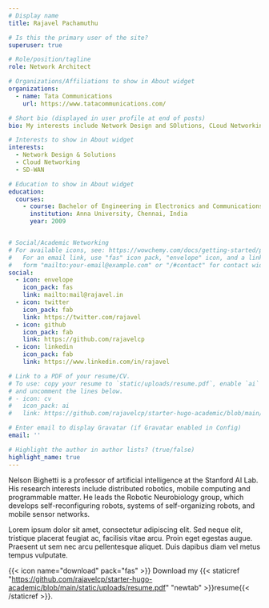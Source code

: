 ```yaml
---
# Display name
title: Rajavel Pachamuthu

# Is this the primary user of the site?
superuser: true

# Role/position/tagline
role: Network Architect

# Organizations/Affiliations to show in About widget
organizations:
  - name: Tata Communications
    url: https://www.tatacommunications.com/

# Short bio (displayed in user profile at end of posts)
bio: My interests include Network Design and SOlutions, CLoud Networking and SD-WAN.

# Interests to show in About widget
interests:
  - Network Design & Solutions
  - Cloud Networking
  - SD-WAN

# Education to show in About widget
education:
  courses:
    - course: Bachelor of Engineering in Electronics and Communications
      institution: Anna University, Chennai, India
      year: 2009


# Social/Academic Networking
# For available icons, see: https://wowchemy.com/docs/getting-started/page-builder/#icons
#   For an email link, use "fas" icon pack, "envelope" icon, and a link in the
#   form "mailto:your-email@example.com" or "/#contact" for contact widget.
social:
  - icon: envelope
    icon_pack: fas
    link: mailto:mail@rajavel.in
  - icon: twitter
    icon_pack: fab
    link: https://twitter.com/rajavel
  - icon: github
    icon_pack: fab
    link: https://github.com/rajavelcp
  - icon: linkedin
    icon_pack: fab
    link: https://www.linkedin.com/in/rajavel

# Link to a PDF of your resume/CV.
# To use: copy your resume to `static/uploads/resume.pdf`, enable `ai` icons in `params.toml`,
# and uncomment the lines below.
# - icon: cv
#   icon_pack: ai
#   link: https://github.com/rajavelcp/starter-hugo-academic/blob/main/static/uploads/resume.pdf

# Enter email to display Gravatar (if Gravatar enabled in Config)
email: ''

# Highlight the author in author lists? (true/false)
highlight_name: true
---
```


Nelson Bighetti is a professor of artificial intelligence at the Stanford AI Lab. His research interests include distributed robotics, mobile computing and programmable matter. He leads the Robotic Neurobiology group, which develops self-reconfiguring robots, systems of self-organizing robots, and mobile sensor networks.

Lorem ipsum dolor sit amet, consectetur adipiscing elit. Sed neque elit, tristique placerat feugiat ac, facilisis vitae arcu. Proin eget egestas augue. Praesent ut sem nec arcu pellentesque aliquet. Duis dapibus diam vel metus tempus vulputate.

{{< icon name="download" pack="fas" >}} Download my {{< staticref "https://github.com/rajavelcp/starter-hugo-academic/blob/main/static/uploads/resume.pdf" "newtab" >}}resume{{< /staticref >}}.
